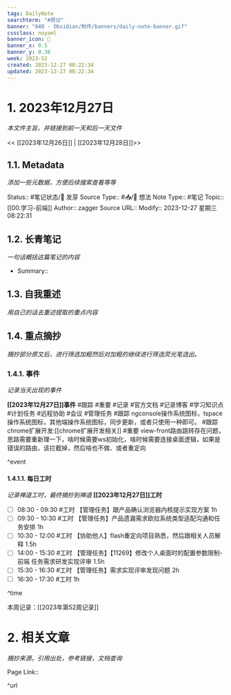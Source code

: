 ```yaml
---
tags: DailyNote
searchterm: "#周记"
banner: "040 - Obsidian/附件/banners/daily-note-banner.gif"
cssclass: noyaml
banner_icon: 💌
banner_x: 0.5
banner_y: 0.38
week: 2023-52
created: 2023-12-27 08:22:34
updated: 2023-12-27 08:22:34
---
```


# 1. 2023年12月27日

_本文件主旨，并链接到前一天和后一天文件_

<< [[2023年12月26日]] | [[2023年12月28日]]>>

## 1.1. Metadata

_添加一些元数据，方便后续搜索查看等等_

Status:: #笔记状态/🌱 发芽
Source Type:: #📥/💭 想法 
Note Type:: #笔记
Topic:: [[00.学习-前端]]
Author:: zagger
Source URL::
Modify:: 2023-12-27 星期三 08:22:31

## 1.2. 长青笔记

_一句话概括这篇笔记的内容_

- Summary::

## 1.3. 自我重述

_用自己的话去重述提取的重点内容_

## 1.4. 重点摘抄

_摘抄部分原文后，进行筛选加粗然后对加粗的继续进行筛选荧光笔选出。_

### 1.4.1. 事件

_记录当天出现的事件_

**[[2023年12月27日]]事件** 
#跟踪 #重要 #记录 #官方文档 #记录博客 #学习知识点 #计划任务 #远程协助 #会议 #管理任务
#跟踪 ngconsole操作系统图标，tspace操作系统图标，其他端操作系统图标，同步更新，或者只使用一种即可。
#跟踪 chrome扩展开发:[[chrome扩展开发相关]]
#重要 view-front路由跳转存在问题，思路需要重新理一下，啥时候需要ws初始化，啥时候需要连接桌面逻辑，如果是错误的路由，该拦截掉，然后啥也不做、或者重定向

^event

#### 1.4.1.1. 每日工时

_记录禅道工时，最终摘抄到禅道_
**[[2023年12月27日]]工时**
- [ ] 08:30 - 09:30 #工时 【管理任务】跟产品确认浏览器内核提示实现方案 1h
- [ ] 09:30 - 10:30 #工时 【管理任务】产品遗漏需求欧拉系统类型适配沟通和任务安排 1h
- [ ] 10:30 - 12:00 #工时 【协助他人】flash重定向项目熟悉，然后跟相关人员解释 1.5h
- [ ] 14:00 - 15:30 #工时 【管理任务】【11269】修改个人桌面时的配置参数限制-前端 任务需求研发实现评审 1.5h
- [ ] 15:30 - 16:30 #工时 【管理任务】需求实现评审发现问题 2h
- [ ] 16:30 - 17:30 #工时  1h

^time

本周记录：[[2023年第52周记录]]

# 2. 相关文章

_摘抄来源，引用出处，参考链接，文档查询_

Page Link::


^url
